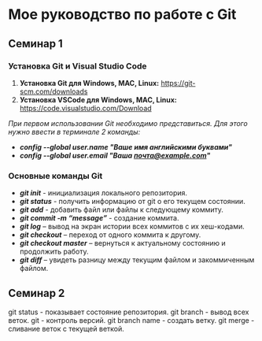 # Мое руководство по работе с Git

## Семинар 1

### Установка Git и Visual Studio Code

1. **Установка Git для Windows, MAC, Linux:** https://git-scm.com/downloads
2. **Установка VSCode для Windows, MAC, Linux:** https://code.visualstudio.com/Download

*При первом использовании Git необходимо представиться. Для этого нужно ввести в терминале 2 команды:*

*  ***config --global user.name "Ваше имя английскими буквами"***
*  ***config --global user.email "Ваша почта@example.com"***

### Основные команды Git

* ***git init*** - инициализация локального репозитория.
* ***git status*** - получить информацию от git о его текущем состоянии.
* ***git add*** - добавить файл или файлы к следующему коммиту.
* ***git commit -m “message”*** - создание коммита.
* ***git log*** – вывод на экран истории всех коммитов с их хеш-кодами.
* ***git checkout*** – переход от одного коммита к другому.
* ***git checkout master*** – вернуться к актуальному состоянию и продолжить работу.
* ***git diff*** – увидеть разницу между текущим файлом и закоммиченным файлом.

## Семинар 2

git status - показывает состояние репозитория.
git branch - вывод всех веток.
git - контроль версий.
git branch name - создать ветку.
git merge - сливание веток с текущей веткой.